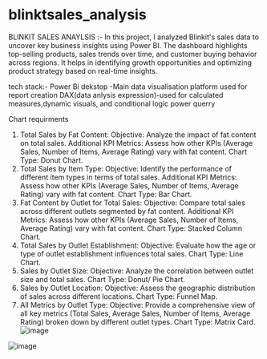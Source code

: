 # blinktsales_analysis

BLINKIT SALES ANAYLSIS :- In this project, I analyzed Blinkit's sales data to uncover key business insights using Power BI. The dashboard highlights top-selling products, sales trends over time, and customer buying behavior across regions. It helps in identifying growth opportunities and optimizing product strategy based on real-time insights.

tech stack:-
Power Bi dekstop -Main data visualisation platform used for report creation
DAX(data anlysis expression)-used for calculated measures,dynamic visuals, and conditional logic
power querry

Chart requirments
1. Total Sales by Fat Content:
	Objective: Analyze the impact of fat content on total sales.
	Additional KPI Metrics: Assess how other KPIs (Average Sales, Number of Items, Average Rating) vary with fat content.
	Chart Type: Donut Chart.
2. Total Sales by Item Type:
	Objective: Identify the performance of different item types in terms of total sales.
	Additional KPI Metrics: Assess how other KPIs (Average Sales, Number of Items, Average Rating) vary with fat content.
	Chart Type: Bar Chart.
3. Fat Content by Outlet for Total Sales:
	Objective: Compare total sales across different outlets segmented by fat content.
	Additional KPI Metrics: Assess how other KPIs (Average Sales, Number of Items, Average Rating) vary with fat content.
	Chart Type: Stacked Column Chart.
4. Total Sales by Outlet Establishment:
	Objective: Evaluate how the age or type of outlet establishment influences total sales.
	Chart Type: Line Chart.
5. Sales by Outlet Size:
	Objective: Analyze the correlation between outlet size and total sales.
	Chart Type: Donut/ Pie Chart.
6. Sales by Outlet Location:
	Objective: Assess the geographic distribution of sales across different locations.
	Chart Type: Funnel Map.
7. All Metrics by Outlet Type:
	Objective: Provide a comprehensive view of all key metrics (Total Sales, Average Sales, Number of Items, Average Rating) 	broken down by different outlet types.
	Chart Type: Matrix Card.
![image](https://github.com/user-attachments/assets/c480cb9b-e4ac-469d-881c-33329d081a82)

![image](https://github.com/user-attachments/assets/afb81502-f119-4942-9628-3300e7d628a2)
